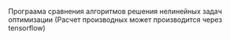 Програама сравнения алгоритмов решения нелинейных задач оптимизации 
(Расчет производных может производится через tensorflow)
